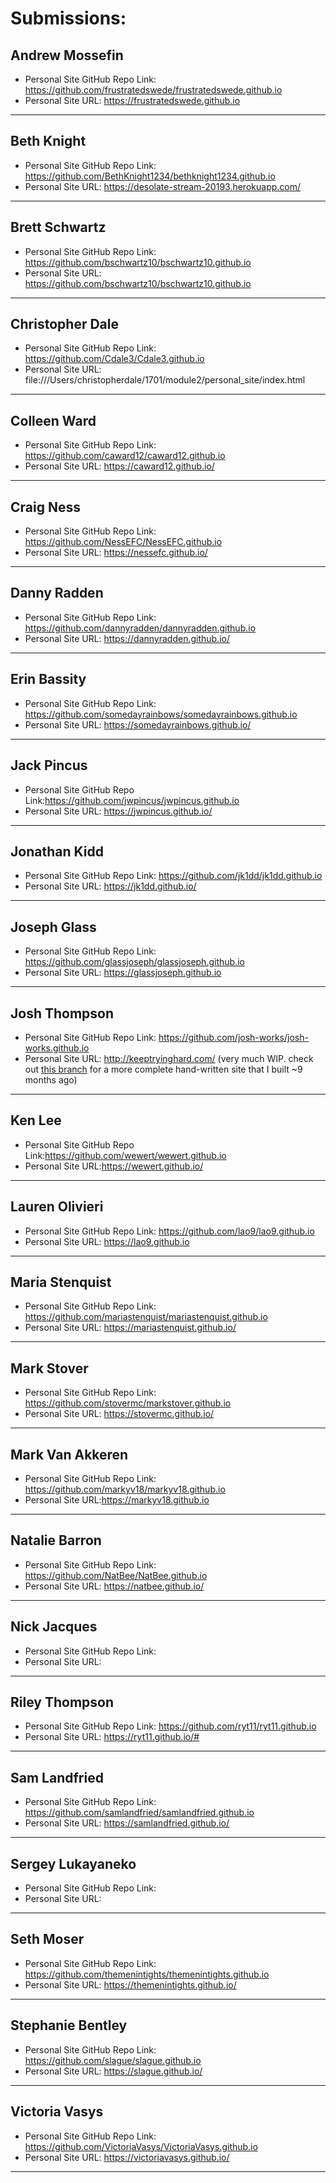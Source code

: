 # Submissions:

## Andrew Mossefin

* Personal Site GitHub Repo Link: https://github.com/frustratedswede/frustratedswede.github.io
* Personal Site URL: https://frustratedswede.github.io

-----

## Beth Knight

* Personal Site GitHub Repo Link: https://github.com/BethKnight1234/bethknight1234.github.io
* Personal Site URL: https://desolate-stream-20193.herokuapp.com/ 

-----

## Brett Schwartz

* Personal Site GitHub Repo Link: https://github.com/bschwartz10/bschwartz10.github.io
* Personal Site URL: https://github.com/bschwartz10/bschwartz10.github.io

-----

## Christopher Dale

* Personal Site GitHub Repo Link: https://github.com/Cdale3/Cdale3.github.io
* Personal Site URL: file:///Users/christopherdale/1701/module2/personal_site/index.html

-----

## Colleen Ward

* Personal Site GitHub Repo Link: https://github.com/caward12/caward12.github.io
* Personal Site URL: https://caward12.github.io/

-----

## Craig Ness

* Personal Site GitHub Repo Link: https://github.com/NessEFC/NessEFC.github.io
* Personal Site URL: https://nessefc.github.io/

-----

## Danny Radden

* Personal Site GitHub Repo Link: https://github.com/dannyradden/dannyradden.github.io
* Personal Site URL: https://dannyradden.github.io/

-----

## Erin Bassity

* Personal Site GitHub Repo Link: https://github.com/somedayrainbows/somedayrainbows.github.io
* Personal Site URL: https://somedayrainbows.github.io/

-----

## Jack Pincus

* Personal Site GitHub Repo Link:https://github.com/jwpincus/jwpincus.github.io
* Personal Site URL: https://jwpincus.github.io/

-----

## Jonathan Kidd

* Personal Site GitHub Repo Link: https://github.com/jk1dd/jk1dd.github.io
* Personal Site URL: https://jk1dd.github.io/

-----

## Joseph Glass

* Personal Site GitHub Repo Link: https://github.com/glassjoseph/glassjoseph.github.io
* Personal Site URL: https://glassjoseph.github.io

-----

## Josh Thompson

* Personal Site GitHub Repo Link: https://github.com/josh-works/josh-works.github.io
* Personal Site URL: http://keeptryinghard.com/ (very much WIP. check out [this branch](https://github.com/josh-works/josh-works.github.io/tree/completed_first_version) for a more complete hand-written site that I built ~9 months ago)

-----

## Ken Lee

* Personal Site GitHub Repo Link:https://github.com/wewert/wewert.github.io
* Personal Site URL:https://wewert.github.io/

-----

## Lauren Olivieri

* Personal Site GitHub Repo Link: https://github.com/lao9/lao9.github.io
* Personal Site URL: https://lao9.github.io

-----

## Maria Stenquist

* Personal Site GitHub Repo Link: https://github.com/mariastenquist/mariastenquist.github.io
* Personal Site URL: https://mariastenquist.github.io/

-----

## Mark Stover

* Personal Site GitHub Repo Link: https://github.com/stovermc/markstover.github.io
* Personal Site URL: https://stovermc.github.io/

-----

## Mark Van Akkeren

* Personal Site GitHub Repo Link: https://github.com/markyv18/markyv18.github.io
* Personal Site URL:https://markyv18.github.io

-----

## Natalie Barron

* Personal Site GitHub Repo Link: https://github.com/NatBee/NatBee.github.io
* Personal Site URL: https://natbee.github.io/

-----

## Nick Jacques

* Personal Site GitHub Repo Link:
* Personal Site URL:

-----

## Riley Thompson

* Personal Site GitHub Repo Link: https://github.com/ryt11/ryt11.github.io
* Personal Site URL: https://ryt11.github.io/#

-----

## Sam Landfried

* Personal Site GitHub Repo Link: https://github.com/samlandfried/samlandfried.github.io
* Personal Site URL: https://samlandfried.github.io/

-----

## Sergey Lukayaneko

* Personal Site GitHub Repo Link:
* Personal Site URL:

-----

## Seth Moser

* Personal Site GitHub Repo Link: https://github.com/themenintights/themenintights.github.io
* Personal Site URL: https://themenintights.github.io/

-----

## Stephanie Bentley

* Personal Site GitHub Repo Link: https://github.com/slague/slague.github.io
* Personal Site URL: https://slague.github.io/

-----

## Victoria Vasys

* Personal Site GitHub Repo Link: https://github.com/VictoriaVasys/VictoriaVasys.github.io
* Personal Site URL: https://victoriavasys.github.io/

-----
